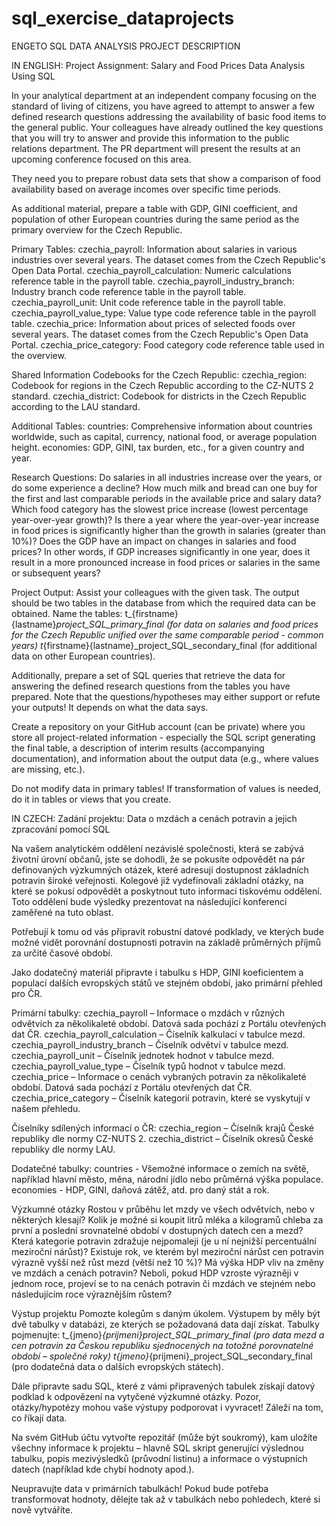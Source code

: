 # sql_exercise_dataprojects
ENGETO SQL DATA ANALYSIS PROJECT DESCRIPTION

IN ENGLISH: Project Assignment: Salary and Food Prices Data Analysis Using SQL

In your analytical department at an independent company focusing on the standard of living of citizens, you have agreed to attempt to answer a few defined research questions addressing the availability of basic food items to the general public. Your colleagues have already outlined the key questions that you will try to answer and provide this information to the public relations department. The PR department will present the results at an upcoming conference focused on this area.

They need you to prepare robust data sets that show a comparison of food availability based on average incomes over specific time periods.

As additional material, prepare a table with GDP, GINI coefficient, and population of other European countries during the same period as the primary overview for the Czech Republic.

Primary Tables:
  czechia_payroll: Information about salaries in various industries over several years. The dataset comes from the Czech Republic's Open Data Portal.
  czechia_payroll_calculation: Numeric calculations reference table in the payroll table.
  czechia_payroll_industry_branch: Industry branch code reference table in the payroll table.
  czechia_payroll_unit: Unit code reference table in the payroll table.
  czechia_payroll_value_type: Value type code reference table in the payroll table.
  czechia_price: Information about prices of selected foods over several years. The dataset comes from the Czech Republic's Open Data Portal.
  czechia_price_category: Food category code reference table used in the overview.

Shared Information Codebooks for the Czech Republic:
  czechia_region: Codebook for regions in the Czech Republic according to the CZ-NUTS 2 standard.
  czechia_district: Codebook for districts in the Czech Republic according to the LAU standard.

Additional Tables:
  countries: Comprehensive information about countries worldwide, such as capital, currency, national food, or average population height.
  economies: GDP, GINI, tax burden, etc., for a given country and year.

Research Questions:
  Do salaries in all industries increase over the years, or do some experience a decline?
  How much milk and bread can one buy for the first and last comparable periods in the available price and salary data?
  Which food category has the slowest price increase (lowest percentage year-over-year growth)?
  Is there a year where the year-over-year increase in food prices is significantly higher than the growth in salaries (greater than 10%)?
  Does the GDP have an impact on changes in salaries and food prices? In other words, if GDP increases significantly in one year, does it result in a more pronounced increase in food prices or salaries in the same or subsequent years?

Project Output:
Assist your colleagues with the given task. The output should be two tables in the database from which the required data can be obtained. Name the tables: 
  t_{firstname}{lastname}_project_SQL_primary_final (for data on salaries and food prices for the Czech Republic unified over the same comparable period - common years)       t_{firstname}{lastname}_project_SQL_secondary_final (for additional data on other European countries).

Additionally, prepare a set of SQL queries that retrieve the data for answering the defined research questions from the tables you have prepared. Note that the questions/hypotheses may either support or refute your outputs! It depends on what the data says.

Create a repository on your GitHub account (can be private) where you store all project-related information - especially the SQL script generating the final table, a description of interim results (accompanying documentation), and information about the output data (e.g., where values are missing, etc.).

Do not modify data in primary tables! If transformation of values is needed, do it in tables or views that you create.



IN CZECH: Zadání projektu: Data o mzdách a cenách potravin a jejich zpracování pomocí SQL

Na vašem analytickém oddělení nezávislé společnosti, která se zabývá životní úrovní občanů, jste se dohodli, 
že se pokusíte odpovědět na pár definovaných výzkumných otázek, které adresují dostupnost základních potravin široké veřejnosti. 
Kolegové již vydefinovali základní otázky, na které se pokusí odpovědět a poskytnout tuto informaci tiskovému oddělení. 
Toto oddělení bude výsledky prezentovat na následující konferenci zaměřené na tuto oblast.

Potřebují k tomu od vás připravit robustní datové podklady, ve kterých bude možné vidět porovnání dostupnosti potravin 
na základě průměrných příjmů za určité časové období.

Jako dodatečný materiál připravte i tabulku s HDP, GINI koeficientem a populací dalších evropských států ve stejném období, 
jako primární přehled pro ČR.

Primární tabulky:
  czechia_payroll – Informace o mzdách v různých odvětvích za několikaleté období. Datová sada pochází z Portálu otevřených dat ČR.
  czechia_payroll_calculation – Číselník kalkulací v tabulce mezd.
  czechia_payroll_industry_branch – Číselník odvětví v tabulce mezd.
  czechia_payroll_unit – Číselník jednotek hodnot v tabulce mezd.
  czechia_payroll_value_type – Číselník typů hodnot v tabulce mezd.
  czechia_price – Informace o cenách vybraných potravin za několikaleté období. Datová sada pochází z Portálu otevřených dat ČR.
  czechia_price_category – Číselník kategorií potravin, které se vyskytují v našem přehledu.

Číselníky sdílených informací o ČR:
  czechia_region – Číselník krajů České republiky dle normy CZ-NUTS 2.
  czechia_district – Číselník okresů České republiky dle normy LAU.

Dodatečné tabulky:
  countries - Všemožné informace o zemích na světě, například hlavní město, měna, národní jídlo nebo průměrná výška populace.
  economies - HDP, GINI, daňová zátěž, atd. pro daný stát a rok.

Výzkumné otázky
  Rostou v průběhu let mzdy ve všech odvětvích, nebo v některých klesají?
  Kolik je možné si koupit litrů mléka a kilogramů chleba za první a poslední srovnatelné období v dostupných datech cen a mezd?
  Která kategorie potravin zdražuje nejpomaleji (je u ní nejnižší percentuální meziroční nárůst)?
  Existuje rok, ve kterém byl meziroční nárůst cen potravin výrazně vyšší než růst mezd (větší než 10 %)?
  Má výška HDP vliv na změny ve mzdách a cenách potravin? Neboli, pokud HDP vzroste výrazněji v jednom roce, projeví se to na cenách potravin či mzdách ve stejném nebo následujícím roce výraznějším růstem?

Výstup projektu
Pomozte kolegům s daným úkolem. Výstupem by měly být dvě tabulky v databázi, ze kterých se požadovaná data dají získat. Tabulky pojmenujte:
  t_{jmeno}_{prijmeni}_project_SQL_primary_final (pro data mezd a cen potravin za Českou republiku sjednocených na totožné porovnatelné období – společné roky) 
  t_{jmeno}_{prijmeni}_project_SQL_secondary_final (pro dodatečná data o dalších evropských státech).

Dále připravte sadu SQL, které z vámi připravených tabulek získají datový podklad k odpovězení na vytyčené výzkumné otázky. 
Pozor, otázky/hypotézy mohou vaše výstupy podporovat i vyvracet! Záleží na tom, co říkají data.

Na svém GitHub účtu vytvořte repozitář (může být soukromý), kam uložíte všechny informace k projektu – hlavně SQL skript generující výslednou tabulku, 
popis mezivýsledků (průvodní listinu) a informace o výstupních datech (například kde chybí hodnoty apod.).

Neupravujte data v primárních tabulkách! Pokud bude potřeba transformovat hodnoty, dělejte tak až v tabulkách nebo pohledech, které si nově vytváříte.
